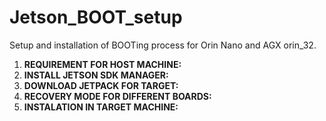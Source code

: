 # Jetson_BOOT_setup
Setup and installation of BOOTing process for Orin Nano and AGX orin_32.
1. **REQUIREMENT FOR HOST MACHINE:**
2. **INSTALL JETSON SDK MANAGER:**
3. **DOWNLOAD JETPACK FOR TARGET:**
4. **RECOVERY MODE FOR DIFFERENT BOARDS:**
5. **INSTALATION IN TARGET MACHINE:**
